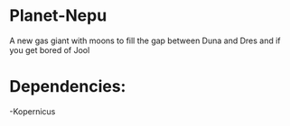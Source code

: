 # Planet-Nepu
A new gas giant with moons to fill the gap between Duna and Dres and if you get bored of Jool 
# Dependencies:
-Kopernicus
